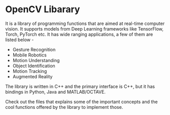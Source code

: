 # OpenCV Libarary

It is a library of programming functions that are aimed at real-time computer vision. It supports models from Deep Learning frameworks like TensorFlow, Torch, PyTorch etc. It has wide ranging applications, a few of them are listed below - 

* Gesture Recognition
* Mobile Robotics
* Motion Understanding
* Object Identification
* Motion Tracking
* Augmented Reality

The library is written in C++ and the primary interface is C++, but it has bindings in Python, Java and MATLAB/OCTAVE.  

Check out the files that explains some of the important concepts and the cool functions offered by the library to implement those.
